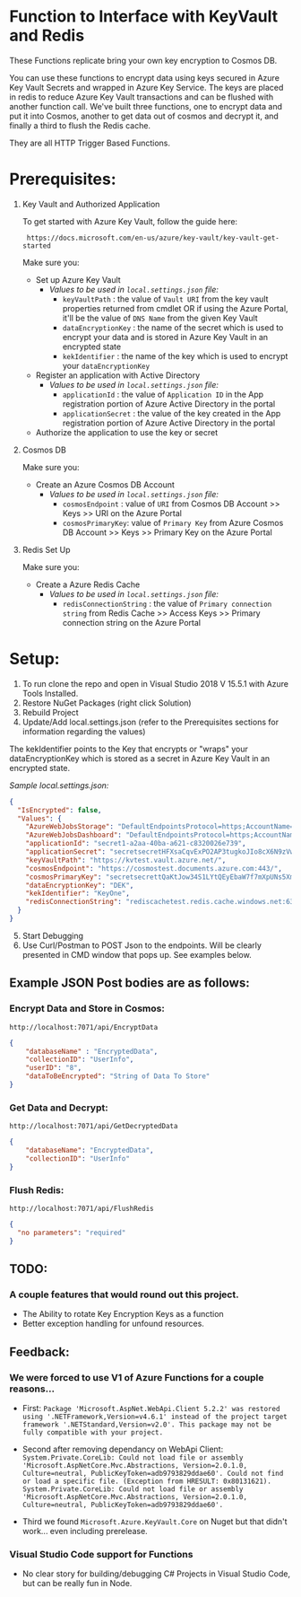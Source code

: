 
# Function to Interface with KeyVault and Redis 

These Functions replicate bring your own key encryption to Cosmos DB. 

You can use these functions to encrypt data using keys secured in Azure Key Vault Secrets and wrapped in Azure Key Service. 
The keys are placed in redis to reduce Azure Key Vault transactions and can be flushed with another function call. 
We've built three functions, one to encrypt data and put it into Cosmos, another to get data out of cosmos and decrypt it, and finally a third to flush the Redis cache.

They are all HTTP Trigger Based Functions. 

# Prerequisites:

1. Key Vault and Authorized Application

	To get started with Azure Key Vault, follow the guide here:
		
		https://docs.microsoft.com/en-us/azure/key-vault/key-vault-get-started

	Make sure you:
	- Set up Azure Key Vault
		- *Values to be used in `local.settings.json` file:*
			- `keyVaultPath` : the value of `Vault URI` from the key vault properties returned from cmdlet OR if using the Azure Portal, it'll be the value of `DNS Name` from the given Key Vault
			- `dataEncryptionKey` : the name of the secret which is used to encrypt your data and is stored in Azure Key Vault in an encrypted state
			- `kekIdentifier` : the name of the key which is used to encrypt your `dataEncryptionKey`
	- Register an application with Active Directory
		- *Values to be used in `local.settings.json` file:*
			- `applicationId` : the value of `Application ID` in the App registration portion of Azure Active Directory in the portal
			- `applicationSecret` : the value of the key created in the App registration portion of Azure Active Directory in the portal
	- Authorize the application to use the key or secret

2. Cosmos DB
	
	Make sure you:
	- Create an Azure Cosmos DB Account
		- *Values to be used in `local.settings.json` file:*
			- `cosmosEndpoint` : value of `URI` from Cosmos DB Account >> Keys >> URI on the Azure Portal
			- `cosmosPrimaryKey`: value of `Primary Key` from Azure Cosmos DB Account >> Keys >> Primary Key on the Azure Portal

3. Redis Set Up

	Make sure you:
	- Create a Azure Redis Cache
		- *Values to be used in `local.settings.json` file:*
			- `redisConnectionString` : the value of `Primary connection string` from Redis Cache >> Access Keys >> Primary connection string on the Azure Portal

# Setup:

1. To run clone the repo and open in Visual Studio 2018 V 15.5.1 with Azure Tools Installed. 
2. Restore NuGet Packages (right click Solution)
3. Rebuild Project 
4. Update/Add local.settings.json (refer to the Prerequisites sections for information regarding the values)

The kekIdentifier points to the Key that encrypts or "wraps" your dataEncryptionKey which is stored as a secret in Azure Key Vault in an encrypted state. 

*Sample local.settings.json:*
```JSON
{
  "IsEncrypted": false,
  "Values": {
    "AzureWebJobsStorage": "DefaultEndpointsProtocol=https;AccountName=storeafunc9520;AccountKey=secretCQ5CNZIjt0D8Vwo6hZClgnulam0bWY1GIHyZ/k3XHcbxX0qFCmIl1VAHLQXjSe0SvjFnirMREMciw==",
    "AzureWebJobsDashboard": "DefaultEndpointsProtocol=https;AccountName=storefunc9520;AccountKey=secretfogCQ5CNZIjt0D8Vwo6hZClgnulam0bWY1GIHyZ/k3XHcbxX0qFCmIl1VAHLQXjSe0SvjFnirMREMciw==",
    "applicationId": "secret1-a2aa-40ba-a621-c8320026e739",
    "applicationSecret": "secretsecretHFXsaCqvExPO2AP3tugkoJIo8cX6N9zVw=",
    "keyVaultPath": "https://kvtest.vault.azure.net/",
    "cosmosEndpoint": "https://cosmostest.documents.azure.com:443/",
    "cosmosPrimaryKey": "secretsecrettQaKtJow34S1LYtQEyEbaW7f7mXpUNs5Xm0mxTkob57V7chtAoVpX5LiuNJdTPkCmtsEL8v3w==",
    "dataEncryptionKey": "DEK",
    "kekIdentifier": "KeyOne",
    "redisConnectionString": "rediscachetest.redis.cache.windows.net:6380,password=secretdf/UcfgXeqqb5IvD6zSLMkG48oiKNzAM+T8g=,ssl=True,abortConnect=False"
  }
}
```

5. Start Debugging
6. Use Curl/Postman to POST Json to the endpoints. Will be clearly presented in CMD window that pops up. See examples below. 

## Example JSON Post bodies are as follows: 

### Encrypt Data and Store in Cosmos: 
`http://localhost:7071/api/EncryptData` 

```JSON
{
	"databaseName" : "EncryptedData",
	"collectionID": "UserInfo",
	"userID": "8", 
	"dataToBeEncrypted": "String of Data To Store"
}
```

### Get Data and Decrypt: 
`http://localhost:7071/api/GetDecryptedData`

```JSON
{
	"databaseName": "EncryptedData", 
	"collectionID": "UserInfo"
}
```

### Flush Redis: 
`http://localhost:7071/api/FlushRedis`

```JSON
{
  "no parameters": "required" 
} 
```

## TODO: 

### A couple features that would round out this project. 
- The Ability to rotate Key Encryption Keys as a function
- Better exception handling for unfound resources. 

## Feedback: 
###  We were forced to use V1 of Azure Functions for a couple reasons...
- First: 
`Package 'Microsoft.AspNet.WebApi.Client 5.2.2' was restored using '.NETFramework,Version=v4.6.1' instead of the project target framework '.NETStandard,Version=v2.0'. This package may not be fully compatible with your project.`

- Second after removing dependancy on WebApi Client:
`System.Private.CoreLib: Could not load file or assembly 'Microsoft.AspNetCore.Mvc.Abstractions, Version=2.0.1.0, Culture=neutral, PublicKeyToken=adb9793829ddae60'. Could not find or load a specific file. (Exception from HRESULT: 0x80131621). System.Private.CoreLib: Could not load file or assembly 'Microsoft.AspNetCore.Mvc.Abstractions, Version=2.0.1.0, Culture=neutral, PublicKeyToken=adb9793829ddae60'.`

- Third we found `Microsoft.Azure.KeyVault.Core` on Nuget but that didn't work... even including prerelease. 

### Visual Studio Code support for Functions
- No clear story for building/debugging C# Projects in Visual Studio Code, but can be really fun in Node. 


